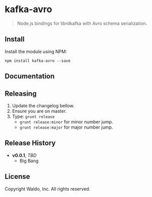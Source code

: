 # kafka-avro

> Node.js bindings for librdkafka with Avro schema serialization.

## Install

Install the module using NPM:

```
npm install kafka-avro --save
```

## Documentation


## Releasing

1. Update the changelog bellow.
1. Ensure you are on master.
1. Type: `grunt release`
    * `grunt release:minor` for minor number jump.
    * `grunt release:major` for major number jump.

## Release History

- **v0.0.1**, *TBD*
    - Big Bang

## License

Copyright Waldo, Inc. All rights reserved.
